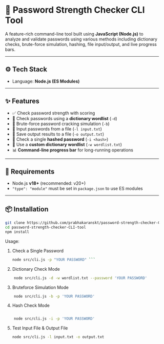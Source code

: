 # 🔐 Password Strength Checker CLI Tool

A feature-rich command-line tool built using **JavaScript (Node.js)** to analyze and validate passwords using various methods including dictionary checks, brute-force simulation, hashing, file input/output, and live progress bars.

---

## ⚙️ Tech Stack

- Language: **Node.js (ES Modules)**

---

## ✨ Features

- ✅ Check password strength with scoring
- 📖 Check passwords using a **dictionary wordlist** (`-d`)
- 🧠 Brute-force password cracking simulation (`-b`)
- 📂 Input passwords from a file (`-l input.txt`)
- 📝 Save output results to a file (`-o output.txt`)
- 🔐 Check a single **hashed password** (`-i <hash>`)
- 🧾 Use a **custom dictionary wordlist** (`-w wordlist.txt`)
- 📊 **Command-line progress bar** for long-running operations

---

## 🧰 Requirements

- Node.js **v18+** (recommended: v20+)
- `"type": "module"` must be set in `package.json` to use ES modules

---

## 📦 Installation

```bash
git clone https://github.com/prabhakaranskt/password-strength-checker-CLI-tool.git
cd password-strength-checker-CLI-tool
npm install
```


Usage:

1. Check a Single Password
    ```bash
    node src/cli.js -p "YOUR PASSWORD" ```

2. Dictionary Check Mode
```bash
    node src/cli.js -d -w wordlist.txt --password 'YOUR PASSWORD' 
```


3. Bruteforce Simulation Mode
```bash
    node src/cli.js -b -p 'YOUR PASSWORD'
```

4. Hash Check Mode

```bash

    node src/cli.js -i -p 'YOUR PASSWORD'
 ```


5. Test Input File & Output File
    ```bash
    node src/cli.js -l input.txt -o output.txt
```